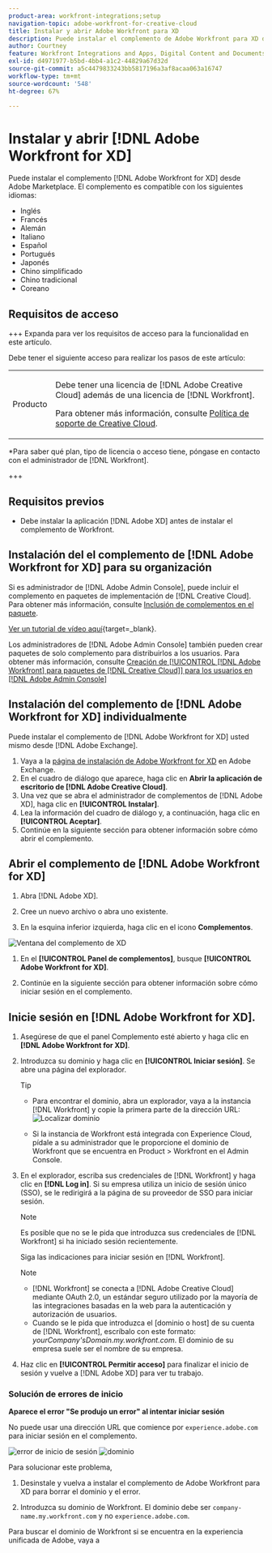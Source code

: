 ```yaml
---
product-area: workfront-integrations;setup
navigation-topic: adobe-workfront-for-creative-cloud
title: Instalar y abrir Adobe Workfront para XD
description: Puede instalar el complemento de Adobe Workfront para XD desde Adobe Marketplace.
author: Courtney
feature: Workfront Integrations and Apps, Digital Content and Documents
exl-id: d4971977-b5bd-4bb4-a1c2-44829a67d32d
source-git-commit: a5c4479833243bb5817196a3af8acaa063a16747
workflow-type: tm+mt
source-wordcount: '548'
ht-degree: 67%

---
```


# Instalar y abrir [!DNL Adobe Workfront for XD]

Puede instalar el complemento [!DNL Adobe Workfront for XD] desde Adobe Marketplace. El complemento es compatible con los siguientes idiomas:

* Inglés
* Francés
* Alemán
* Italiano
* Español
* Portugués
* Japonés
* Chino simplificado
* Chino tradicional
* Coreano

## Requisitos de acceso

+++ Expanda para ver los requisitos de acceso para la funcionalidad en este artículo.

Debe tener el siguiente acceso para realizar los pasos de este artículo:

<table style="table-layout:auto"> 
 <col> 
 </col> 
 <col> 
 </col> 
 <tbody> 
 <!-- <tr> 
   <td role="rowheader">[!DNL Adobe Workfront] plan*</td> 
   <td> <p>[!UICONTROL Pro] or higher</p> </td> 
  </tr> 
  <tr data-mc-conditions=""> 
   <td role="rowheader">[!DNL Adobe Workfront] license*</td> 
   <td> <p>[!UICONTROL Work] or [!UICONTROL Plan]</p> </td> 
  </tr> -->
  <tr> 
   <td role="rowheader">Producto</td> 
   <td><p>Debe tener una licencia de [!DNL Adobe Creative Cloud] además de una licencia de [!DNL Workfront].</p><p>Para obtener más información, consulte <a href="https://helpx.adobe.com/es/support/programs/cc-support-policy.html#cce" class="MCXref xref" xrefformat="{para}">Política de soporte de Creative Cloud</a>.</p></td> 
  </tr> 
 </tbody> 
</table>

&#42;Para saber qué plan, tipo de licencia o acceso tiene, póngase en contacto con el administrador de [!DNL Workfront].

+++

## Requisitos previos

* Debe instalar la aplicación [!DNL Adobe XD] antes de instalar el complemento de Workfront.

## Instalación del el complemento de [!DNL Adobe Workfront for XD] para su organización

Si es administrador de [!DNL Adobe Admin Console], puede incluir el complemento en paquetes de implementación de [!DNL Creative Cloud]. Para obtener más información, consulte [Inclusión de complementos en el paquete](https://helpx.adobe.com/in/enterprise/using/manage-extensions.html).

[Ver un tutorial de vídeo aquí](https://www.youtube.com/watch?v=zzvXNLIBzrc){target=_blank}.

Los administradores de [!DNL Adobe Admin Console] también pueden crear paquetes de solo complemento para distribuirlos a los usuarios. Para obtener más información, consulte [Creación de [!UICONTROL [!DNL Adobe Workfront]  para paquetes de  [!DNL Creative Cloud]]  para los usuarios en  [!DNL Adobe Admin Console]](/help/quicksilver/administration-and-setup/configure-integrations/create-plugin-only-packages.md)

## Instalación del complemento de [!DNL Adobe Workfront for XD] individualmente

Puede instalar el complemento de [!DNL Adobe Workfront for XD] usted mismo desde [!DNL Adobe Exchange].

1. Vaya a la [página de instalación de Adobe Workfront for XD](https://exchange.adobe.com/apps/cc/4c3566f9?pluginId=4c3566f9&workflow=share) en Adobe Exchange.
1. En el cuadro de diálogo que aparece, haga clic en **Abrir la aplicación de escritorio de [!DNL Adobe Creative Cloud]**.
1. Una vez que se abra el administrador de complementos de [!DNL Adobe XD], haga clic en **[!UICONTROL Instalar]**.
1. Lea la información del cuadro de diálogo y, a continuación, haga clic en **[!UICONTROL Aceptar]**.
1. Continúe en la siguiente sección para obtener información sobre cómo abrir el complemento.

## Abrir el complemento de [!DNL Adobe Workfront for XD]

1. Abra [!DNL Adobe XD].

1. Cree un nuevo archivo o abra uno existente.

1. En la esquina inferior izquierda, haga clic en el icono **Complementos**.

![Ventana del complemento de XD](assets/xd-plugin-window-350x620.png)

1. En el **[!UICONTROL Panel de complementos]**, busque **[!UICONTROL Adobe Workfront for XD]**.

1. Continúe en la siguiente sección para obtener información sobre cómo iniciar sesión en el complemento.

## Inicie sesión en [!DNL Adobe Workfront for XD].

1. Asegúrese de que el panel Complemento esté abierto y haga clic en **[!DNL Adobe Workfront for XD]**.
1. Introduzca su dominio y haga clic en **[!UICONTROL Iniciar sesión]**. Se abre una página del explorador.

   >[!TIP]
   >
   >* Para encontrar el dominio, abra un explorador, vaya a la instancia [!DNL Workfront] y copie la primera parte de la dirección URL:\
   >![Localizar dominio](assets/domain-350x50.png)
   >
   > * Si la instancia de Workfront está integrada con Experience Cloud, pídale a su administrador que le proporcione el dominio de Workfront que se encuentra en Product > Workfront en el Admin Console.

1. En el explorador, escriba sus credenciales de [!DNL Workfront] y haga clic en **[!DNL Log in]**. Si su empresa utiliza un inicio de sesión único (SSO), se le redirigirá a la página de su proveedor de SSO para iniciar sesión.

   >[!NOTE]
   >
   >Es posible que no se le pida que introduzca sus credenciales de [!DNL Workfront] si ha iniciado sesión recientemente.

   Siga las indicaciones para iniciar sesión en [!DNL Workfront].

   >[!NOTE]
   >
   >* [!DNL Workfront] se conecta a [!DNL Adobe Creative Cloud] mediante OAuth 2.0, un estándar seguro utilizado por la mayoría de las integraciones basadas en la web para la autenticación y autorización de usuarios.
   >* Cuando se le pida que introduzca el [dominio o host] de su cuenta de [!DNL Workfront], escríbalo con este formato: *yourCompany&#39;sDomain.my.workfront.com*. El dominio de su empresa suele ser el nombre de su empresa.

1. Haz clic en **[!UICONTROL Permitir acceso]** para finalizar el inicio de sesión y vuelve a [!DNL Adobe XD] para ver tu trabajo.

### Solución de errores de inicio

**Aparece el error &quot;Se produjo un error&quot; al intentar iniciar sesión**


No puede usar una dirección URL que comience por `experience.adobe.com` para iniciar sesión en el complemento.

![error de inicio de sesión](assets/plugin-log-in-error.png) ![dominio](assets/incorrect-domain.png)


Para solucionar este problema,

1. Desinstale y vuelva a instalar el complemento de Adobe Workfront para XD para borrar el dominio y el error.

1. Introduzca su dominio de Workfront. El dominio debe ser `company-name.my.workfront.com` y no `experience.adobe.com`.

Para buscar el dominio de Workfront si se encuentra en la experiencia unificada de Adobe, vaya a
